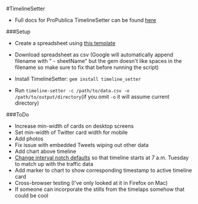 #TimelineSetter
- Full docs for ProPublica TimelineSetter can be found <a href="https://github.com/propublica/timeline-setter/" target="_blank">here</a>

###Setup
- Create a spreadsheet using <a href="https://docs.google.com/spreadsheet/ccc?key=0AowdnjGpuk-idElHNlozZERCNVY4dnhSUlNQa2p0SUE&usp=sharing" target="_blank">this template</a>
- Download spreadsheet as csv (Google will automatically append filename with " - sheetName" but the gem doesn't like spaces in the filename so make sure to fix that before running the script)

- Install TimelineSetter: `gem install timeline_setter`
- Run `timeline-setter -c /path/to/data.csv -o /path/to/output/directory`(if you omit `-o` it will assume current directory)

###ToDo
- Increase min-width of cards on desktop screens
- Set min-width of Twitter card width for mobile
- Add photos
- Fix issue with embedded Tweets wiping out other data
- Add chart above timeline
- <a href="http://propublica.github.io/timeline-setter/#interval_notch_options" target="_blank">Change interval notch defaults</a> so that timeline starts at 7 a.m. Tuesday to match up with the traffic data
- Add marker to chart to show corresponding timestamp to active timeline card
- Cross-browser testing (I've only looked at it in Firefox on Mac)
- If someone can incorporate the stills from the timelaps somehow that could be cool

